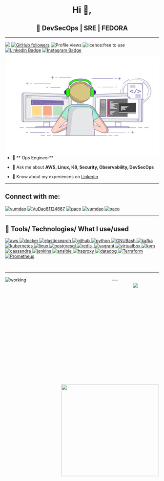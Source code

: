 <h1 align="center">Hi 👋,</h1>
<h2 align="center"><b>🚀 DevSecOps | SRE | FEDORA </b></h2>

---

![](https://visitor-badge.glitch.me/badge?page_id=github.com/M31MOTH) [![GitHub followers](https://img.shields.io/github/followers/vumdao?label=Followers&style=social)](https://github.com/M31MOTH/?tab=follow) ![Profile views](https://komarev.com/ghpvc/?username=vumdao&color=blueviolet) ![licence:free to use](https://img.shields.io/badge/licence-free--to--use-blue) [![Linkedin Badge](https://img.shields.io/badge/-paco-blue?style=flat&logo=Linkedin&logoColor=white&link=https://www.linkedin.com/in/garciapaco/)](https://www.linkedin.com/in/garciapaco/) [![Instagram Badge](https://img.shields.io/badge/-dev.to-black?style=flat&logo=instagram&logoColor=white&link=https://dev.to/m31moth)](https://dev.to/m31moth)


<img align="right" src="https://github.com/mikonoid/mikonoid/blob/main/images/gifs/coder3.gif?raw=true" width="500" height="320" />


- 🔭 ** Ops Engineer**

- 💬 Ask me about **AWS, Linux, K8, Security, Observability, DevSecOps**

- 📄 Know about my experiences on [Linkedin](https://www.linkedin.com/in/garciapaco/)

---

<h2 align="left"><b>Connect with me:</b></h2>
<p align="left">
    <a href="https://dev.to/m31moth" target="blank"><img align="center" src="https://www.vectorlogo.zone/logos/devto/devto-icon.svg" alt="vumdao" height="30" width="40" /></a>
    <a href="https://twitter.com/M3LMOTH" target="blank"><img align="center" src="https://cdn.jsdelivr.net/npm/simple-icons@3.0.1/icons/twitter.svg" alt="VuDao81124667" height="30" width="40" /></a>
    <a href="https://www.linkedin.com/in/garciapaco" target="blank"><img align="center" src="https://cdn.jsdelivr.net/npm/simple-icons@3.0.1/icons/linkedin.svg" alt="paco" height="30" width="40" /></a>
    <a href="https://github.com/M31MOTH" target="blank"><img align="center" src="https://cdn.jsdelivr.net/npm/simple-icons@3.0.1/icons/github.svg" alt="vumdao" height="30" width="40" /></a> <a href="https://stackoverflow.com/users/13675433/m4ldoror" target="blank"><img align="center" src="https://cdn.jsdelivr.net/npm/simple-icons@4.13.0/icons/stackoverflow.svg" alt="paco" height="30" width="40" /></a>
</p>

---

<h2>🚀 Tools/ Technologies/ What I use/used</h2>

<p align="left">
    <a href="https://aws.amazon.com" target="_blank"> <img 
src="https://www.vectorlogo.zone/logos/amazon_aws/amazon_aws-icon.svg" alt="aws" width="40" height="40"/> </a> <a href="https://www.docker.com/" target="_blank"> <img src="https://www.vectorlogo.zone/logos/docker/docker-icon.svg" alt="docker" width="40" height="40"/> </a> <a href="https://www.elastic.co" target="_blank"> <img src="https://www.vectorlogo.zone/logos/elastic/elastic-icon.svg" alt="elasticsearch" width="40" height="40"/> </a> <a href="https://github.com/" target="_blank"> <img src="https://www.vectorlogo.zone/logos/github/github-icon.svg" alt="github" width="40" height="40"/> </a> <a href="https://www.python.org/" target="_blank"> <img src="https://www.vectorlogo.zone/logos/python/python-icon.svg" alt="python" width="40" height="40"/> <a href="https://www.gnu.org/software/bash/" target="_blank"> <img src="https://www.vectorlogo.zone/logos/gnu_bash/gnu_bash-icon.svg" alt="GNUBash" width="40" height="40"/> </a> <a href="https://kafka.apache.org/" target="_blank"> <img src="https://www.vectorlogo.zone/logos/apache_kafka/apache_kafka-icon.svg" alt="kafka" width="40" height="40"/> </a> <a href="https://kubernetes.io" target="_blank"> <img src="https://www.vectorlogo.zone/logos/kubernetes/kubernetes-icon.svg" alt="kubernetes" width="40" height="40"/> </a> <a href="https://www.linux.org/" target="_blank"> <img src="https://www.vectorlogo.zone/logos/linux/linux-icon.svg" alt="linux" width="40" height="40"/> </a> <a href="https://www.postgresql.org/" target="_blank"> <img src="https://www.vectorlogo.zone/logos/postgresql/postgresql-icon.svg" alt="postgresql" width="40" height="40"/> </a> <a href="https://clickhouse.tech/" target="_blank"> <img src="https://www.vectorlogo.zone/logos/redis/redis-icon.svg" alt="redis" width="40" height="40"/> </a>  <a href="https://aws.github.io/chalice/" target="_blank"> <img href="https://www.vagrantup.com/" target="_blank"> <img 
src="https://www.vectorlogo.zone/logos/vagrantup/vagrantup-icon.svg" alt="vagrant" width="40" height="40"/> </a> <a href="https://www.virtualbox.org/" target="_blank"> <img src="https://www.vectorlogo.zone/logos/virtualbox/virtualbox-icon.svg" alt="virtualbox" width="40" height="40"/> </a> <a href="https://www.linux-kvm.org/page/Main_Page" target="_blank"> <img src="https://raw.githubusercontent.com/AwesomeLogos/logomono/gh-pages/logos/kvm.svg" alt="kvm" width="40" height="40"/> </a> <a href="https://cassandra.apache.org/" target="_blank"> <img src="https://www.vectorlogo.zone/logos/apache_cassandra/apache_cassandra-icon.svg" alt="cassandra" width="40" height="40"/> </a> <a href="https://www.jenkins.io/" target="_blank"> <img src="https://www.vectorlogo.zone/logos/jenkins/jenkins-icon.svg" alt="jenkins" width="40" height="40"/> </a> <a href="https://www.ansible.com/" target="_blank"> <img src="https://www.vectorlogo.zone/logos/ansible/ansible-icon.svg" alt="ansible" width="40" height="40"/> </a> <a href="http://www.haproxy.org/" target="_blank"> <img src="https://www.vectorlogo.zone/logos/haproxy/haproxy-icon.svg" alt="haproxy" width="40" height="40"/> </a> <a href="https://www.datadoghq.com/" target="_blank"> <img src="https://www.vectorlogo.zone/logos/datadoghq/datadoghq-icon.svg" alt="datadog" width="40" height="40"/> </a>  <a href="https://www.terraform.io/" target="_blank"> <img src="https://www.vectorlogo.zone/logos/terraformio/terraformio-icon.svg" alt="Terraform" width="40" height="40"/> </a> <a href="https://prometheus.io/" target="_blank"> <img src="https://www.vectorlogo.zone/logos/prometheusio/prometheusio-icon.svg" alt="Prometheus" width="40" height="40"/> 
</p>
<br>

---

<a target="_blank" rel="noopener noreferrer" href="https://user-images.githubusercontent.com/57112545/111080199-5fa60f00-8523-11eb-85ea-5262e89445b0.jpg">
    <img align="left" alt="working" src="https://user-images.githubusercontent.com/57112545/111080199-5fa60f00-8523-11eb-85ea-5262e89445b0.jpg" width="350" height="350" style="max-width:100%;">
    <img align='right' src="https://media.giphy.com/media/HEPwfdu6T6svpPE1eN/giphy.gif" height="300" width="320">
</a>
---
    
<br/>

<div align="center">
    <a href="https://www.buymeacoffee.com/deladouceur" target="_blank" style="display: inline-block;">
        <img
            src="https://img.shields.io/badge/Donate-Buy%20Me%20A%20Coffee-orange.svg?style=flat-square"
            align="center"
        />
    </a></div>
<br />
